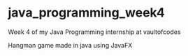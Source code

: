 # java_programming_week4
Week 4 of my Java Programming internship at vaultofcodes

Hangman game made in java using JavaFX
